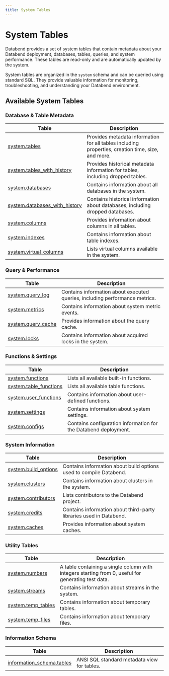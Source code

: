 ```yaml
---
title: System Tables
---
```


# System Tables

Databend provides a set of system tables that contain metadata about your Databend deployment, databases, tables, queries, and system performance. These tables are read-only and are automatically updated by the system.

System tables are organized in the `system` schema and can be queried using standard SQL. They provide valuable information for monitoring, troubleshooting, and understanding your Databend environment.

## Available System Tables

### Database & Table Metadata

| Table | Description |
|-------|-------------|
| [system.tables](system-tables.md) | Provides metadata information for all tables including properties, creation time, size, and more. |
| [system.tables_with_history](system-tables-with-history.md) | Provides historical metadata information for tables, including dropped tables. |
| [system.databases](system-databases.md) | Contains information about all databases in the system. |
| [system.databases_with_history](system-databases-with-history.md) | Contains historical information about databases, including dropped databases. |
| [system.columns](system-columns.md) | Provides information about columns in all tables. |
| [system.indexes](system-indexes.md) | Contains information about table indexes. |
| [system.virtual_columns](system-virtual-columns.md) | Lists virtual columns available in the system. |

### Query & Performance

| Table | Description |
|-------|-------------|
| [system.query_log](system-query-log.md) | Contains information about executed queries, including performance metrics. |
| [system.metrics](system-metrics.md) | Contains information about system metric events. |
| [system.query_cache](system-query-cache.md) | Provides information about the query cache. |
| [system.locks](system-locks.md) | Contains information about acquired locks in the system. |

### Functions & Settings

| Table | Description |
|-------|-------------|
| [system.functions](system-functions.md) | Lists all available built-in functions. |
| [system.table_functions](system-table-functions.md) | Lists all available table functions. |
| [system.user_functions](system-user-functions.md) | Contains information about user-defined functions. |
| [system.settings](system-settings.md) | Contains information about system settings. |
| [system.configs](system-configs.md) | Contains configuration information for the Databend deployment. |

### System Information

| Table | Description |
|-------|-------------|
| [system.build_options](system-build-options.md) | Contains information about build options used to compile Databend. |
| [system.clusters](system-clusters.md) | Contains information about clusters in the system. |
| [system.contributors](system-contributors.md) | Lists contributors to the Databend project. |
| [system.credits](system-credits.md) | Contains information about third-party libraries used in Databend. |
| [system.caches](system-caches.md) | Provides information about system caches. |

### Utility Tables

| Table | Description |
|-------|-------------|
| [system.numbers](system-numbers.md) | A table containing a single column with integers starting from 0, useful for generating test data. |
| [system.streams](system-streams.md) | Contains information about streams in the system. |
| [system.temp_tables](system-temp-tables.md) | Contains information about temporary tables. |
| [system.temp_files](system-temp-files.md) | Contains information about temporary files. |

### Information Schema

| Table | Description |
|-------|-------------|
| [information_schema.tables](information-schema-tables.md) | ANSI SQL standard metadata view for tables. |

